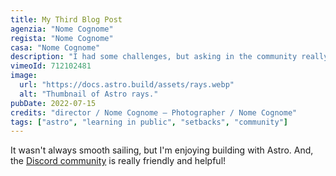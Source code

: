 ```yaml
---
title: My Third Blog Post
agenzia: "Nome Cognome"
regista: "Nome Cognome"
casa: "Nome Cognome"
description: "I had some challenges, but asking in the community really helped!"
vimeoId: 712102481
image:
  url: "https://docs.astro.build/assets/rays.webp"
  alt: "Thumbnail of Astro rays."
pubDate: 2022-07-15
credits: "director / Nome Cognome – Photographer / Nome Cognome"
tags: ["astro", "learning in public", "setbacks", "community"]
---
```


It wasn't always smooth sailing, but I'm enjoying building with Astro. And, the [Discord community](https://astro.build/chat) is really friendly and helpful!
